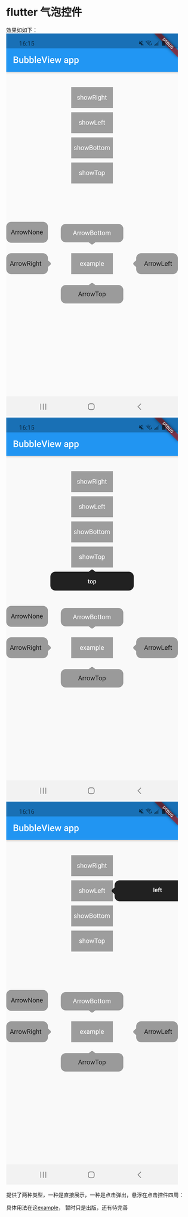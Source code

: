 # flutter 气泡控件
效果如如下：
![image](https://github.com/messnoTrace/flutter-bubbleView/blob/main/flutter_bubble_view/images/1.png)
![image](https://github.com/messnoTrace/flutter-bubbleView/blob/main/flutter_bubble_view/images/2.png)
![image](https://github.com/messnoTrace/flutter-bubbleView/blob/main/flutter_bubble_view/images/3.png)

提供了两种类型，一种是直接展示，一种是点击弹出，悬浮在点击控件四周：

具体用法在这[example](https://github.com/messnoTrace/flutter-bubbleView/blob/main/flutter_bubble_view/example/lib/main.dart)，
暂时只是出版，还有待完善
